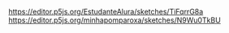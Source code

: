 https://editor.p5js.org/EstudanteAlura/sketches/TiFqrrG8a 
https://editor.p5js.org/minhapomparoxa/sketches/N9Wu0TkBU
